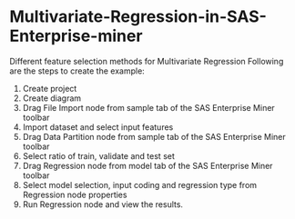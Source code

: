 # Multivariate-Regression-in-SAS-Enterprise-miner
Different feature selection methods for Multivariate Regression
Following are the steps to create the example:
1. Create project
2. Create diagram
3. Drag File Import node from sample tab of the SAS Enterprise Miner toolbar
4. Import dataset and select input features
5. Drag Data Partition node from sample tab of the SAS Enterprise Miner toolbar
6. Select ratio of train, validate and test set
7. Drag Regression node from model tab of the SAS Enterprise Miner toolbar
8. Select model selection, input coding and regression type from Regression node properties
9. Run Regression node and view the results. 
